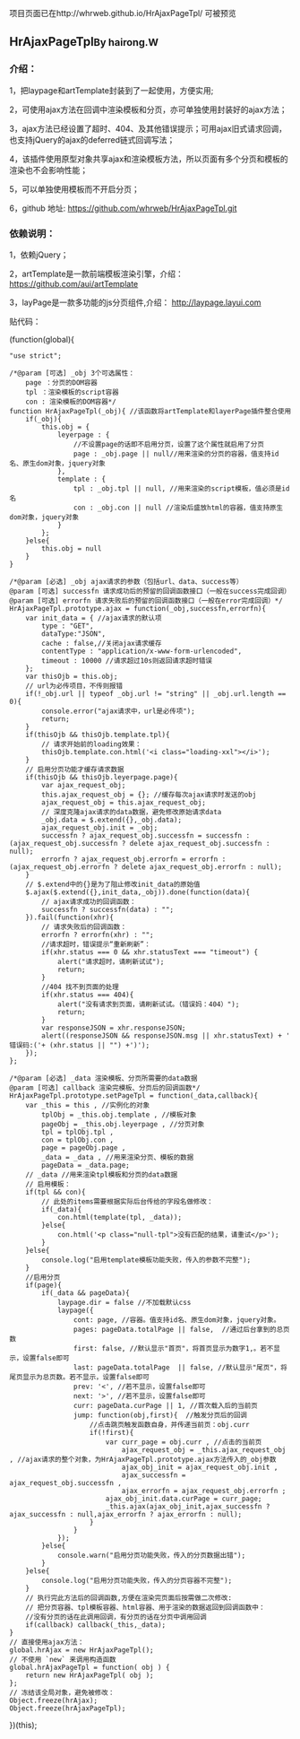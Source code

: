 项目页面已在http://whrweb.github.io/HrAjaxPageTpl/   可被预览

<h2 class="text-center mb-15">HrAjaxPageTpl<small class="ml-25" style="display:inline-block">By hairong.W</small></h1>
    <h3>介绍：</h3>
    <p>1，把laypage和artTemplate封装到了一起使用，方便实用;</p>
    <p>2，可使用ajax方法在回调中渲染模板和分页，亦可单独使用封装好的ajax方法；</p>
    <p>3，ajax方法已经设置了超时、404、及其他错误提示；可用ajax旧式请求回调，也支持jQuery的ajax的deferred链式回调写法；</p>
    <p>4，该插件使用原型对象共享ajax和渲染模板方法，所以页面有多个分页和模板的渲染也不会影响性能；</p>
    <p>5，可以单独使用模板而不开启分页；</p>
    <p>
        <span>6，github 地址: </span>
        <a href="https://github.com/whrweb/HrAjaxPageTpl.git" title="https://github.com/whrweb/HrAjaxPageTpl.git">https://github.com/whrweb/HrAjaxPageTpl.git</a>
    </p>
    <h3 class="mt-15">依赖说明：</h3>
    <p>1，依赖jQuery；</p>
    <p>
        <span>2，artTemplate是一款前端模板渲染引擎，介绍：</span>
        <a href="https://github.com/aui/artTemplate">https://github.com/aui/artTemplate</a>
    </p>
    <p>
        <span>3，layPage是一款多功能的js分页组件,介绍：</span>
        <a href="http://laypage.layui.com/">http://laypage.layui.com</a>
    </p>

贴代码：

(function(global){

	"use strict";

	/*@param [可选] _obj 3个可选属性：
		page ：分页的DOM容器
		tpl ：渲染模板的script容器
		con : 渲染模板的DOM容器*/
	function HrAjaxPageTpl(_obj){ //该函数将artTemplate和layerPage插件整合使用
	    if(_obj){
	    	this.obj = {
	    	    leyerpage : {
	    	        //不设置page的话即不启用分页，设置了这个属性就启用了分页
	    	        page : _obj.page || null//用来渲染的分页的容器，值支持id名、原生dom对象，jquery对象
	    	    },
	    	    template : {
	    	        tpl : _obj.tpl || null, //用来渲染的script模板，值必须是id名
	    	        con : _obj.con || null //渲染后盛放html的容器，值支持原生dom对象，jquery对象
	    	    }
	    	};
	    }else{
	    	this.obj = null
	    }
	}

	/*@param [必选] _obj ajax请求的参数（包括url、data、success等）
	@param [可选] successfn 请求成功后的预留的回调函数接口（一般在success完成回调）
	@param [可选] errorfn 请求失败后的预留的回调函数接口（一般在error完成回调）*/
	HrAjaxPageTpl.prototype.ajax = function(_obj,successfn,errorfn){
	    var init_data = { //ajax请求的默认项
	        type : "GET",
	        dataType:"JSON",
	        cache : false,//关闭ajax请求缓存
	        contentType : "application/x-www-form-urlencoded",
	        timeout : 10000 //请求超过10s则返回请求超时错误
	    };
	    var thisOjb = this.obj;
	    // url为必传项目，不传则报错
	    if(!_obj.url || typeof _obj.url != "string" || _obj.url.length == 0){
	        console.error("ajax请求中，url是必传项");
	        return;
	    }
	    if(thisOjb && thisOjb.template.tpl){
	    	// 请求开始前的loading效果：
	    	thisOjb.template.con.html('<i class="loading-xxl"></i>');
	    }
	    // 启用分页功能才缓存请求数据
	    if(thisOjb && thisOjb.leyerpage.page){
	    	var ajax_request_obj;
	    	this.ajax_request_obj = {}; //缓存每次ajax请求时发送的obj
	    	ajax_request_obj = this.ajax_request_obj;
	        // 深度克隆ajax请求的data数据，避免修改原始请求data
	        _obj.data = $.extend({},_obj.data);
	        ajax_request_obj.init = _obj;
	        successfn ? ajax_request_obj.successfn = successfn : (ajax_request_obj.successfn ? delete ajax_request_obj.successfn : null);
	        errorfn ? ajax_request_obj.errorfn = errorfn : (ajax_request_obj.errorfn ? delete ajax_request_obj.errorfn : null);
	    }
	    // $.extend中的{}是为了阻止修改init_data的原始值
	    $.ajax($.extend({},init_data,_obj)).done(function(data){
	        // ajax请求成功的回调函数：
	        successfn ? successfn(data) : "";
	    }).fail(function(xhr){
	        // 请求失败后的回调函数：
	        errorfn ? errorfn(xhr) : "";
	        //请求超时，错误提示“重新刷新”：
	        if(xhr.status === 0 && xhr.statusText === "timeout") {
	        	alert("请求超时，请刷新试试");
	        	return;
	        }
	        //404 找不到页面的处理
	        if(xhr.status === 404){
	        	alert("没有请求到页面，请刷新试试。（错误妈：404）");
	        	return;
	        }
	        var responseJSON = xhr.responseJSON;
        	alert((responseJSON && responseJSON.msg || xhr.statusText) + '  错误码:('+ (xhr.status || "") +')');
	    });
	};

	/*@param [必选] _data 渲染模板、分页所需要的data数据
	@param [可选] callback 渲染完模板、分页后的回调函数*/
	HrAjaxPageTpl.prototype.setPageTpl = function(_data,callback){
	    var _this = this , //实例化的对象
	    	tplObj = _this.obj.template , //模板对象
	    	pageObj = _this.obj.leyerpage , //分页对象
	    	tpl = tplObj.tpl ,
	    	con = tplObj.con ,
	    	page = pageObj.page ,
	    	_data = _data , //用来渲染分页、模板的数据
	    	pageData = _data.page;
	    // _data //用来渲染tpl模板和分页的data数据
	    // 启用模板：
	    if(tpl && con){
	        // 此处的items需要根据实际后台传给的字段名做修改：
	        if(_data){
	            con.html(template(tpl, _data));
	        }else{
	            con.html('<p class="null-tpl">没有匹配的结果，请重试</p>');
	        }
	    }else{
	        console.log("启用template模板功能失败，传入的参数不完整");
	    }
	    //启用分页
	    if(page){
	    	if(_data && pageData){
		        laypage.dir = false //不加载默认css
		        laypage({
		            cont: page, //容器。值支持id名、原生dom对象，jquery对象。
		            pages: pageData.totalPage || false,  //通过后台拿到的总页数
		            first: false, //默认显示"首页"，将首页显示为数字1,。若不显示，设置false即可
		            last: pageData.totalPage  || false, //默认显示"尾页"，将尾页显示为总页数。若不显示，设置false即可
		            prev: '<', //若不显示，设置false即可
		            next: '>', //若不显示，设置false即可
		            curr: pageData.curPage || 1, //首次载入后的当前页
		            jump: function(obj,first){  //触发分页后的回调
		                //点击跳页触发函数自身，并传递当前页：obj.curr
		                if(!first){
		                	var curr_page = obj.curr , //点击的当前页
		                		ajax_request_obj = _this.ajax_request_obj , //ajax请求的整个对象，为HrAjaxPageTpl.prototype.ajax方法传入的_obj参数
		                		ajax_obj_init = ajax_request_obj.init ,
		                		ajax_successfn = ajax_request_obj.successfn ,
		                		ajax_errorfn = ajax_request_obj.errorfn ;
		                    ajax_obj_init.data.curPage = curr_page;
		                    _this.ajax(ajax_obj_init,ajax_successfn ? ajax_successfn : null,ajax_errorfn ? ajax_errorfn : null);
		                }
		            }
		        });
		    }else{
		    	console.warn("启用分页功能失败，传入的分页数据出错");
		    }
	    }else{
	        console.log("启用分页功能失败，传入的分页容器不完整");
	    }
	    // 执行完此方法后的回调函数,方便在渲染完页面后按需做二次修改:
	    // 把分页容器、tpl模板容器、html容器、用于渲染的数据返回到回调函数中：
	    //没有分页的话在此调用回调，有分页的话在分页中调用回调
	    if(callback) callback(_this,_data); 
	}
	// 直接使用ajax方法：
	global.hrAjax = new HrAjaxPageTpl();
	// 不使用 `new` 来调用构造函数
    global.hrAjaxPageTpl = function( obj ) {
        return new HrAjaxPageTpl( obj );
    };
    // 冻结该全局对象，避免被修改：
    Object.freeze(hrAjax);
    Object.freeze(hrAjaxPageTpl);

})(this);

